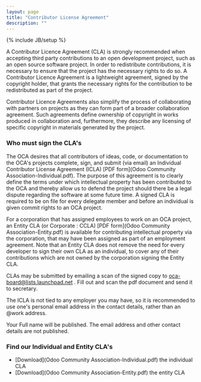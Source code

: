 ```yaml
---
layout: page
title: "Contributor License Agreement"
description: ""
---
```

{% include JB/setup %}


A Contributor Licence Agreement (CLA) is strongly recommended when accepting third party contributions to an open development project, such as an open source software project. In order to redistribute contributions, it is necessary to ensure that the project has the necessary rights to do so. A Contributor Licence Agreement is a lightweight agreement, signed by the copyright holder, that grants the necessary rights for the contribution to be redistributed as part of the project.

Contributor Licence Agreements also simplify the process of collaborating with partners on projects as they can form part of a broader collaboration agreement. Such agreements define ownership of copyright in works produced in collaboration and, furthermore, they describe any licensing of specific copyright in materials generated by the project.

### Who must sign the CLA's

The OCA desires that all contributors of ideas, code, or documentation to the OCA's projects complete, sign, and submit (via email) an Individual Contributor License Agreement (ICLA) [PDF form](Odoo Community Association-Individual.pdf). The purpose of this agreement is to clearly define the terms under which intellectual property has been contributed to the OCA and thereby allow us to defend the project should there be a legal dispute regarding the software at some future time. A signed CLA is required to be on file for every delegate member and before an individual is given commit rights to an OCA project.

For a corporation that has assigned employees to work on an OCA project, an Entity CLA (or Corporate : CCLA) [PDF form](Odoo Community Association-Entity.pdf) is available for contributing intellectual property via the corporation, that may have been assigned as part of an employment agreement. Note that an Entity CLA does not remove the need for every developer to sign their own CLA as an individual, to cover any of their contributions which are not owned by the corporation signing the Entity CLA.

CLAs may be submitted by emailing a scan of the signed copy to oca-board@lists.launchpad.net . Fill out and scan the pdf document and send it to secretary.

The ICLA is not tied to any employer you may have, so it is recommended to use one's personal email address in the contact details, rather than an @work address.

Your Full name will be published. The email address and other contact details are not published.

### Find our Individual and Entity CLA's

+ [Download](Odoo Community Association-Individual.pdf) the individual CLA
+ [Download](Odoo Community Association-Entity.pdf) the entity CLA
